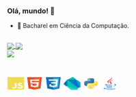 ### Olá, mundo! 👋


- 🔭 Bacharel em Ciência da Computação.
  

##

<div> 
  <div>
  <a href="https://github.com/leticia-sousa-ds">
    <img align="center" height="180em" src= "https://github-readme-stats.vercel.app/api?username=leticia-sousa-ds&count_private=true&show_icons=true&theme=transparent"/>
  </a>
  
  <a href="https://github.com/leticia-sousa-ds">
    <img align="center" height="180em" src="https://github-readme-stats.vercel.app/api/top-langs/?username=leticia-sousa-ds&count_private=true&layout=compact&theme=transparent" />
  </a>
</div>
  <a href="https://github.com/leticia-sousa-ds">
    <img align="center" height="180em" src="https://github-readme-stats.vercel.app/api/top-langs/?username=leticia-sousa-ds&count_private=true&layout=compact&theme=transparent" />
  </a>
</div>

##

<div style="display: inline_block"><br>
  <img align="center" alt="Javascript" height="30" width="40" src="https://raw.githubusercontent.com/devicons/devicon/master/icons/javascript/javascript-plain.svg">
  <img align="center" alt="HTML" height="30" width="40" src="https://raw.githubusercontent.com/devicons/devicon/master/icons/html5/html5-original.svg">
  <img align="center" alt="CSS" height="30" width="40" src="https://raw.githubusercontent.com/devicons/devicon/master/icons/css3/css3-original.svg">
  <img align="center" alt="Dart" height="30" width="40" src="https://raw.githubusercontent.com/devicons/devicon/master/icons/dart/dart-original.svg">
  <img align="center" alt="Python" height="30" width="40" src="https://raw.githubusercontent.com/devicons/devicon/master/icons/python/python-original.svg">
  <img align="center" alt="Java" height="30" width="40" src="https://raw.githubusercontent.com/devicons/devicon/refs/heads/master/icons/java/java-original.svg">
</div>

##

<!----<img src="https://readme-jokes.vercel.app/api" alt="Jokes Card" />
---->

